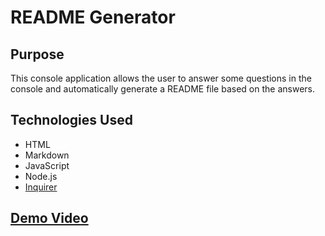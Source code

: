 # README Generator

## Purpose

This console application allows the user to answer some questions in the console and automatically generate a README file based on the answers.

## Technologies Used

- HTML
- Markdown
- JavaScript
- Node.js
- [Inquirer](https://www.npmjs.com/package/inquirer)

## [Demo Video](https://youtu.be/QRfqqeIJa50)
